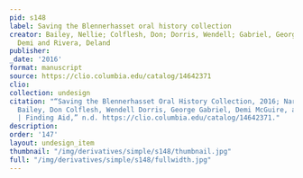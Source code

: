 ```yaml
---
pid: s148
label: Saving the Blennerhasset oral history collection
creator: Bailey, Nellie; Colflesh, Don; Dorris, Wendell; Gabriel, George; McGuire,
  Demi and Rivera, Deland
publisher:
_date: '2016'
format: manuscript
source: https://clio.columbia.edu/catalog/14642371
clio:
collection: undesign
citation: "“Saving the Blennerhasset Oral History Collection, 2016; Narrators - Nellie
  Bailey, Don Colflesh, Wendell Dorris, George Gabriel, Demi McGuire, and Deland Rivera
  | Finding Aid,” n.d. https://clio.columbia.edu/catalog/14642371."
description:
order: '147'
layout: undesign_item
thumbnail: "/img/derivatives/simple/s148/thumbnail.jpg"
full: "/img/derivatives/simple/s148/fullwidth.jpg"
---
```

